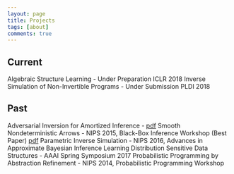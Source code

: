 ```yaml
---
layout: page
title: Projects
tags: [about]
comments: true
---
```


## Current
Algebraic Structure Learning - Under Preparation ICLR 2018
Inverse Simulation of Non-Invertible Programs - Under Submission PLDI 2018

## Past
Adversarial Inversion for Amortized Inference - [pdf](https://drive.google.com/open?id=0B8q_pH0A65VEdWl3SmNoazJtS3c)
Smooth Nondeterministic Arrows - NIPS 2015, Black-Box Inference Workshop (Best Paper) [pdf](http://www.blackboxworkshop.org/pdf/nips2015blackbox_zenna.pdf)
Parametric Inverse Simulation - NIPS 2016, Advances in Approximate Bayesian Inference
Learning Distribution Sensitive Data Structures - AAAI Spring Symposium 2017
Probabilistic Programming by Abstraction Refinement - NIPS 2014, Probabilistic Programming Workshop
